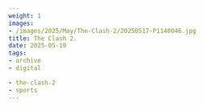 ```yaml
---
weight: 1
images:
- /images/2025/May/The-Clash-2/20250517-P1140046.jpg
title: The Clash 2.
date: 2025-05-19
tags:
- archive
- digital

- the-clash-2
- sports
---
```


